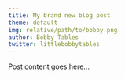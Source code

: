 ```yaml
---
title: My brand new blog post
theme: default
img: relative/path/to/bobby.png
author: Bobby Tables
twitter: littlebobbytables
---
```


Post content goes here...
